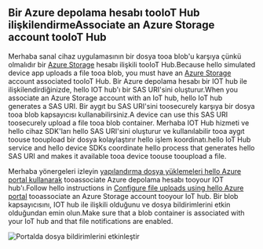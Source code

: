 ## <a name="associate-an-azure-storage-account-tooiot-hub"></a><span data-ttu-id="13ffe-101">Bir Azure depolama hesabı tooIoT Hub ilişkilendirme</span><span class="sxs-lookup"><span data-stu-id="13ffe-101">Associate an Azure Storage account tooIoT Hub</span></span>

<span data-ttu-id="13ffe-102">Merhaba sanal cihaz uygulamasının bir dosya tooa blob'u karşıya çünkü olmalıdır bir [Azure Storage](../articles/storage/common/storage-create-storage-account.md#create-a-storage-account) hesabı ilişkili tooIoT Hub.</span><span class="sxs-lookup"><span data-stu-id="13ffe-102">Because hello simulated device app uploads a file tooa blob, you must have an [Azure Storage](../articles/storage/common/storage-create-storage-account.md#create-a-storage-account) account associated tooIoT Hub.</span></span> <span data-ttu-id="13ffe-103">Bir Azure depolama hesabı bir IOT hub ile ilişkilendirdiğinizde, hello IOT hub'ı bir SAS URI'sini oluşturur.</span><span class="sxs-lookup"><span data-stu-id="13ffe-103">When you associate an Azure Storage account with an IoT hub, hello IoT hub generates a SAS URI.</span></span> <span data-ttu-id="13ffe-104">Bir aygıt bu SAS URI'sini toosecurely karşıya bir dosya tooa blob kapsayıcısı kullanabilirsiniz.</span><span class="sxs-lookup"><span data-stu-id="13ffe-104">A device can use this SAS URI toosecurely upload a file tooa blob container.</span></span> <span data-ttu-id="13ffe-105">Merhaba IOT Hub hizmeti ve hello cihaz SDK'ları hello SAS URI'sini oluşturur ve kullanılabilir tooa aygıt toouse tooupload bir dosya kolaylaştırır hello işlem koordinatı.</span><span class="sxs-lookup"><span data-stu-id="13ffe-105">hello IoT Hub service and hello device SDKs coordinate hello process that generates hello SAS URI and makes it available tooa device toouse tooupload a file.</span></span>

<span data-ttu-id="13ffe-106">Merhaba yönergeleri izleyin [yapılandırma dosya yüklemeleri hello Azure portal kullanarak](../articles/iot-hub/iot-hub-configure-file-upload.md) tooassociate Azure depolama hesabı tooyour IOT hub'ı.</span><span class="sxs-lookup"><span data-stu-id="13ffe-106">Follow hello instructions in [Configure file uploads using hello Azure portal](../articles/iot-hub/iot-hub-configure-file-upload.md) tooassociate an Azure Storage account tooyour IoT hub.</span></span> <span data-ttu-id="13ffe-107">Bir blob kapsayıcısını, IOT hub ile ilişkili olduğunu ve dosya bildirimlerini etkin olduğundan emin olun.</span><span class="sxs-lookup"><span data-stu-id="13ffe-107">Make sure that a blob container is associated with your IoT hub and that file notifications are enabled.</span></span>

![Portalda dosya bildirimlerini etkinleştir](media/iot-hub-associate-storage/enable-file-notifications.png)